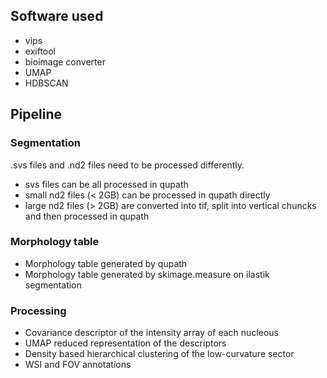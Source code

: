 ## Software used
* vips
* exiftool
* bioimage converter
* UMAP
* HDBSCAN

## Pipeline
### Segmentation
.svs files and .nd2 files need to be processed differently. 
* svs files can be all processed in qupath 
* small nd2 files (< 2GB) can be processed in qupath directly
* large nd2 files (> 2GB) are converted into tif, split into vertical chuncks and then processed in qupath 
### Morphology table
* Morphology table generated by qupath 
* Morphology table generated by skimage.measure on ilastik segmentation
### Processing
* Covariance descriptor of the intensity array of each nucleous
* UMAP reduced representation of the descriptors
* Density based hierarchical clustering of the low-curvature sector
* WSI and FOV annotations
